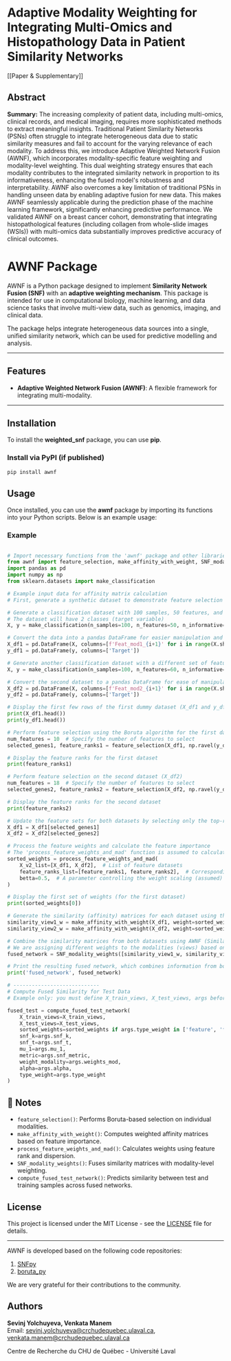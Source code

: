 # Adaptive Modality Weighting for Integrating Multi-Omics and Histopathology Data in Patient Similarity Networks

[[Paper & Supplementary]]

## Abstract
**Summary:** The increasing complexity of patient data, including multi-omics, clinical records, and medical imaging, requires more sophisticated methods to extract meaningful insights. Traditional Patient Similarity Networks (PSNs) often struggle to integrate heterogeneous data due to static similarity measures and fail to account for the varying relevance of each modality. To address this, we introduce Adaptive Weighted Network Fusion (AWNF), which incorporates modality-specific feature weighting and modality-level weighting. This dual weighting strategy ensures that each modality contributes to the integrated similarity network in proportion to its informativeness, enhancing the fused model's robustness and interpretability. AWNF also overcomes a key limitation of traditional PSNs in handling unseen data by enabling adaptive fusion for new data. This makes AWNF seamlessly applicable during the prediction phase of the machine learning framework, significantly enhancing predictive performance. We validated AWNF on a breast cancer cohort, demonstrating that integrating histopathological features (including collagen from whole-slide images (WSIs)) with multi-omics data substantially improves predictive accuracy of clinical outcomes.

# AWNF Package

AWNF is a Python package designed to implement **Similarity Network Fusion (SNF)** with an **adaptive weighting mechanism**. This package is intended for use in computational biology, machine learning, and data science tasks that involve multi-view data, such as genomics, imaging, and clinical data.

The package helps integrate heterogeneous data sources into a single, unified similarity network, which can be used for predictive modelling and analysis.

---

## Features

- **Adaptive Weighted Network Fusion (AWNF)**: A flexible framework for integrating multi-modality.


---

## Installation

To install the **weighted_snf** package, you can use **pip**.

### Install via PyPI (if published)
```bash
pip install awnf
```

## Usage

Once installed, you can use the **awnf** package by importing its functions into your Python scripts. Below is an example usage:

### Example
```python

# Import necessary functions from the 'awnf' package and other libraries
from awnf import feature_selection, make_affinity_with_weight, SNF_modality_weights, process_feature_weights_and_mad
import pandas as pd
import numpy as np
from sklearn.datasets import make_classification

# Example input data for affinity matrix calculation
# First, generate a synthetic dataset to demonstrate feature selection and affinity matrix calculation

# Generate a classification dataset with 100 samples, 50 features, and 2 informative features
# The dataset will have 2 classes (target variable)
X, y = make_classification(n_samples=100, n_features=50, n_informative=2, n_classes=2, random_state=42)

# Convert the data into a pandas DataFrame for easier manipulation and inspection
X_df1 = pd.DataFrame(X, columns=[f'Feat_mod1_{i+1}' for i in range(X.shape[1])])
y_df1 = pd.DataFrame(y, columns=['Target'])

# Generate another classification dataset with a different set of features
X, y = make_classification(n_samples=100, n_features=60, n_informative=2, n_classes=2, random_state=42)

# Convert the second dataset to a pandas DataFrame for ease of manipulation
X_df2 = pd.DataFrame(X, columns=[f'Feat_mod2_{i+1}' for i in range(X.shape[1])])
y_df2 = pd.DataFrame(y, columns=['Target'])

# Display the first few rows of the first dummy dataset (X_df1 and y_df1)
print(X_df1.head())
print(y_df1.head())

# Perform feature selection using the Boruta algorithm for the first dataset (X_df1)
num_features = 10  # Specify the number of features to select
selected_genes1, feature_ranks1 = feature_selection(X_df1, np.ravel(y_df1), num_features=num_features, n_estimators=100)

# Display the feature ranks for the first dataset
print(feature_ranks1)

# Perform feature selection on the second dataset (X_df2)
num_features = 18  # Specify the number of features to select
selected_genes2, feature_ranks2 = feature_selection(X_df2, np.ravel(y_df2), num_features=num_features, n_estimators=50)

# Display the feature ranks for the second dataset
print(feature_ranks2)

# Update the feature sets for both datasets by selecting only the top-ranked features
X_df1 = X_df1[selected_genes1]
X_df2 = X_df2[selected_genes2]

# Process the feature weights and calculate the feature importance
# The 'process_feature_weights_and_mad' function is assumed to calculate weights based on feature ranks
sorted_weights = process_feature_weights_and_mad(
    X_v2_list=[X_df1, X_df2],  # List of feature datasets
    feature_ranks_list=[feature_ranks1, feature_ranks2],  # Corresponding feature ranks
    betta=0.5,  # A parameter controlling the weight scaling (assumed)
)

# Display the first set of weights (for the first dataset)
print(sorted_weights[0])

# Generate the similarity (affinity) matrices for each dataset using the feature weights
similarity_view1_w = make_affinity_with_weight(X_df1, weight=sorted_weights[0]['feature_weight'].to_list())
similarity_view2_w = make_affinity_with_weight(X_df2, weight=sorted_weights[1]['feature_weight'].to_list())

# Combine the similarity matrices from both datasets using AWNF (Similarity Network Fusion)
# We are assigning different weights to the modalities (views) based on their importance
fused_network = SNF_modality_weights([similarity_view1_w, similarity_view2_w], weight_modality=[0.8, 0.2])

# Print the resulting fused network, which combines information from both datasets
print('fused_network', fused_network)

# ----------------------------
# Compute Fused Similarity for Test Data
# Example only: you must define X_train_views, X_test_views, args beforehand

fused_test = compute_fused_test_network(
    X_train_views=X_train_views,
    X_test_views=X_test_views,
    sorted_weights=sorted_weights if args.type_weight in ['feature', 'feat_modal'] else None,
    snf_k=args.snf_k,
    snf_t=args.snf_t,
    mu_1=args.mu_1,
    metric=args.snf_metric,
    weight_modality=args.weights_mod,
    alpha=args.alpha,
    type_weight=args.type_weight
)
```

## 📘 Notes

- `feature_selection()`: Performs Boruta-based selection on individual modalities.
- `make_affinity_with_weight()`: Computes weighted affinity matrices based on feature importance.
- `process_feature_weights_and_mad()`: Calculates weights using feature rank and dispersion.
- `SNF_modality_weights()`: Fuses similarity matrices with modality-level weighting.
- `compute_fused_test_network()`: Predicts similarity between test and training samples across fused networks.

## License

This project is licensed under the MIT License - see the [LICENSE](LICENSE) file for details.

---

AWNF is developed based on the following code repositories:
1. [SNFpy](https://github.com/rmarkello/snfpy)
2. [boruta_py](https://github.com/scikit-learn-contrib/boruta_py)


We are very grateful for their contributions to the community.

## Authors

**Sevinj Yolchuyeva, Venkata Manem**  
Email: [sevinj.yolchuyeva@crchudequebec.ulaval.ca](mailto:sevinj.yolchuyeva@crchudequebec.ulaval.ca), [venkata.manem@crchudequebec.ulaval.ca](mailto:venkata.manem@crchudequebec.ulaval.ca)

Centre de Recherche du CHU de Québec - Université Laval
